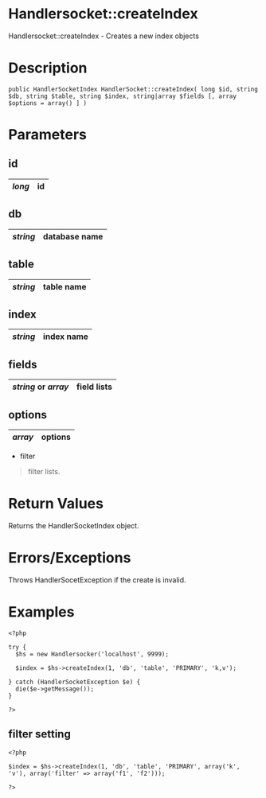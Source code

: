# Handlersocket::createIndex #

Handlersocket::createIndex - Creates a new index objects

# Description #

```
public HandlerSocketIndex HandlerSocket::createIndex( long $id, string $db, string $table, string $index, string|array $fields [, array $options = array() ] )
```

# Parameters #

## id ##
| _long_ | id |
|:-------|:---|

## db ##
| _string_ | database name |
|:---------|:--------------|

## table ##
| _string_ | table name |
|:---------|:-----------|

## index ##
| _string_ | index name |
|:---------|:-----------|

## fields ##
| _string_ or _array_ | field lists |
|:--------------------|:------------|

## options ##
| _array_ | options |
|:--------|:--------|

  * filter
> filter lists.

# Return Values #

Returns the HandlerSocketIndex object.

# Errors/Exceptions #

Throws HandlerSocetException if the create is invalid.

# Examples #

```
<?php

try {
  $hs = new Handlersocker('localhost', 9999);

  $index = $hs->createIndex(1, 'db', 'table', 'PRIMARY', 'k,v');

} catch (HandlerSocketException $e) {
  die($e->getMessage());
}

?>
```

## filter setting ##

```
<?php

$index = $hs->createIndex(1, 'db', 'table', 'PRIMARY', array('k', 'v'), array('filter' => array('f1', 'f2')));

?>
```